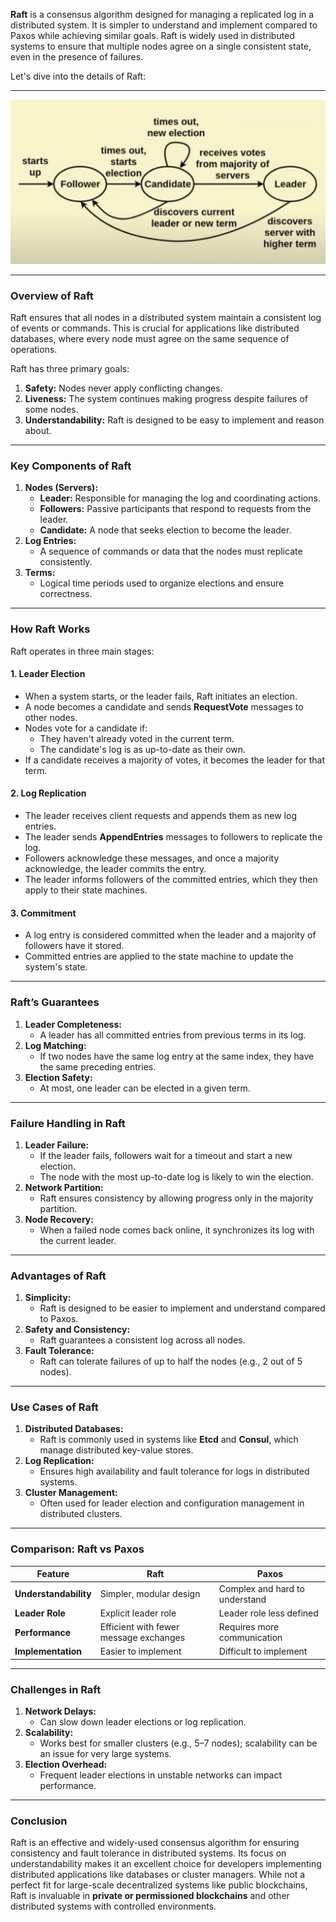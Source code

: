 
**Raft** is a consensus algorithm designed for managing a replicated log in a distributed system. It is simpler to understand and implement compared to Paxos while achieving similar goals. Raft is widely used in distributed systems to ensure that multiple nodes agree on a single consistent state, even in the presence of failures.

Let's dive into the details of Raft:

---
![alt text](Pastedimage20241208144729.png)

---

### **Overview of Raft**

Raft ensures that all nodes in a distributed system maintain a consistent log of events or commands. This is crucial for applications like distributed databases, where every node must agree on the same sequence of operations.

Raft has three primary goals:

1. **Safety:** Nodes never apply conflicting changes.
2. **Liveness:** The system continues making progress despite failures of some nodes.
3. **Understandability:** Raft is designed to be easy to implement and reason about.

---

### **Key Components of Raft**

1. **Nodes (Servers):**
    - **Leader:** Responsible for managing the log and coordinating actions.
    - **Followers:** Passive participants that respond to requests from the leader.
    - **Candidate:** A node that seeks election to become the leader.
2. **Log Entries:**
    - A sequence of commands or data that the nodes must replicate consistently.
3. **Terms:**
    - Logical time periods used to organize elections and ensure correctness.

---

### **How Raft Works**

Raft operates in three main stages:

#### 1. **Leader Election**

- When a system starts, or the leader fails, Raft initiates an election.
- A node becomes a candidate and sends **RequestVote** messages to other nodes.
- Nodes vote for a candidate if:
    - They haven't already voted in the current term.
    - The candidate's log is as up-to-date as their own.
- If a candidate receives a majority of votes, it becomes the leader for that term.

#### 2. **Log Replication**

- The leader receives client requests and appends them as new log entries.
- The leader sends **AppendEntries** messages to followers to replicate the log.
- Followers acknowledge these messages, and once a majority acknowledge, the leader commits the entry.
- The leader informs followers of the committed entries, which they then apply to their state machines.

#### 3. **Commitment**

- A log entry is considered committed when the leader and a majority of followers have it stored.
- Committed entries are applied to the state machine to update the system's state.

---

### **Raft’s Guarantees**

1. **Leader Completeness:**
    - A leader has all committed entries from previous terms in its log.
2. **Log Matching:**
    - If two nodes have the same log entry at the same index, they have the same preceding entries.
3. **Election Safety:**
    - At most, one leader can be elected in a given term.

---

### **Failure Handling in Raft**

1. **Leader Failure:**
    - If the leader fails, followers wait for a timeout and start a new election.
    - The node with the most up-to-date log is likely to win the election.
2. **Network Partition:**
    - Raft ensures consistency by allowing progress only in the majority partition.
3. **Node Recovery:**
    - When a failed node comes back online, it synchronizes its log with the current leader.

---

### **Advantages of Raft**

1. **Simplicity:**
    - Raft is designed to be easier to implement and understand compared to Paxos.
2. **Safety and Consistency:**
    - Raft guarantees a consistent log across all nodes.
3. **Fault Tolerance:**
    - Raft can tolerate failures of up to half the nodes (e.g., 2 out of 5 nodes).

---

### **Use Cases of Raft**

1. **Distributed Databases:**
    - Raft is commonly used in systems like **Etcd** and **Consul**, which manage distributed key-value stores.
2. **Log Replication:**
    - Ensures high availability and fault tolerance for logs in distributed systems.
3. **Cluster Management:**
    - Often used for leader election and configuration management in distributed clusters.

---

### **Comparison: Raft vs Paxos**

|Feature|Raft|Paxos|
|---|---|---|
|**Understandability**|Simpler, modular design|Complex and hard to understand|
|**Leader Role**|Explicit leader role|Leader role less defined|
|**Performance**|Efficient with fewer message exchanges|Requires more communication|
|**Implementation**|Easier to implement|Difficult to implement|

---

### **Challenges in Raft**

1. **Network Delays:**
    - Can slow down leader elections or log replication.
2. **Scalability:**
    - Works best for smaller clusters (e.g., 5–7 nodes); scalability can be an issue for very large systems.
3. **Election Overhead:**
    - Frequent leader elections in unstable networks can impact performance.

---

### **Conclusion**

Raft is an effective and widely-used consensus algorithm for ensuring consistency and fault tolerance in distributed systems. Its focus on understandability makes it an excellent choice for developers implementing distributed applications like databases or cluster managers. While not a perfect fit for large-scale decentralized systems like public blockchains, Raft is invaluable in **private or permissioned blockchains** and other distributed systems with controlled environments.